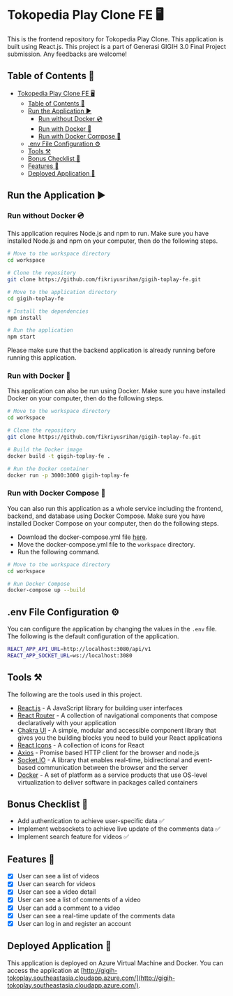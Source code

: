 # Tokopedia Play Clone FE 🖥️
This is the frontend repository for Tokopedia Play Clone.
This application is built using React.js.
This project is a part of Generasi GIGIH 3.0 Final Project submission.
Any feedbacks are welcome!

## Table of Contents 📑
<!-- TOC -->
* [Tokopedia Play Clone FE 🖥️](#tokopedia-play-clone-fe-)
  * [Table of Contents 📑](#table-of-contents-)
  * [Run the Application ▶️](#run-the-application-)
    * [Run without Docker 💿](#run-without-docker-)
    * [Run with Docker 🐳](#run-with-docker-)
    * [Run with Docker Compose 🐳](#run-with-docker-compose-)
  * [.env File Configuration ⚙️](#env-file-configuration-)
  * [Tools ⚒️](#tools-)
  * [Bonus Checklist 📝](#bonus-checklist-)
  * [Features 📝](#features-)
  * [Deployed Application 🚀](#deployed-application-)
<!-- TOC -->

## Run the Application ▶️
### Run without Docker 💿
This application requires Node.js and npm to run. Make sure you have installed Node.js and npm on your computer, then do the following steps.

```bash
# Move to the workspace directory
cd workspace

# Clone the repository
git clone https://github.com/fikriyusrihan/gigih-toplay-fe.git

# Move to the application directory
cd gigih-toplay-fe

# Install the dependencies
npm install

# Run the application
npm start
```
Please make sure that the backend application is already running before running this application.

### Run with Docker 🐳
This application can also be run using Docker. Make sure you have installed Docker on your computer, then do the following steps.

```bash
# Move to the workspace directory
cd workspace

# Clone the repository
git clone https://github.com/fikriyusrihan/gigih-toplay-fe.git

# Build the Docker image
docker build -t gigih-toplay-fe .

# Run the Docker container
docker run -p 3000:3000 gigih-toplay-fe
```

### Run with Docker Compose 🐳
You can also run this application as a whole service including the frontend, backend, and database using Docker Compose. Make sure you have installed Docker Compose on your computer, then do the following steps.
- Download the docker-compose.yml file [here](https://gist.github.com/fikriyusrihan/84eaecf2fab4caa626b4881493f46ec6).
- Move the docker-compose.yml file to the `workspace` directory.
- Run the following command.
```bash
# Move to the workspace directory
cd workspace

# Run Docker Compose
docker-compose up --build
```

## .env File Configuration ⚙️
You can configure the application by changing the values in the `.env` file. The following is the default configuration of the application.
```bash
REACT_APP_API_URL=http://localhost:3080/api/v1
REACT_APP_SOCKET_URL=ws://localhost:3080
```

## Tools ⚒️
The following are the tools used in this project.
- [React.js](https://reactjs.org/) - A JavaScript library for building user interfaces
- [React Router](https://reactrouter.com/) - A collection of navigational components that compose declaratively with your application
- [Chakra UI](https://chakra-ui.com/) - A simple, modular and accessible component library that gives you the building blocks you need to build your React applications
- [React Icons](https://react-icons.github.io/react-icons/) - A collection of icons for React
- [Axios](https://axios-http.com/) - Promise based HTTP client for the browser and node.js
- [Socket.IO](https://socket.io/) - A library that enables real-time, bidirectional and event-based communication between the browser and the server
- [Docker](https://www.docker.com/) - A set of platform as a service products that use OS-level virtualization to deliver software in packages called containers

## Bonus Checklist 📝
- Add authentication to achieve user-specific data ✅
- Implement websockets to achieve live update of the comments data ✅
- Implement search feature for videos ✅

## Features 📝
- [x] User can see a list of videos
- [x] User can search for videos
- [x] User can see a video detail
- [x] User can see a list of comments of a video
- [x] User can add a comment to a video
- [x] User can see a real-time update of the comments data
- [x] User can log in and register an account

## Deployed Application 🚀
This application is deployed on Azure Virtual Machine and Docker.
You can access the application at [http://gigih-tokoplay.southeastasia.cloudapp.azure.com/](http://gigih-tokoplay.southeastasia.cloudapp.azure.com/).
